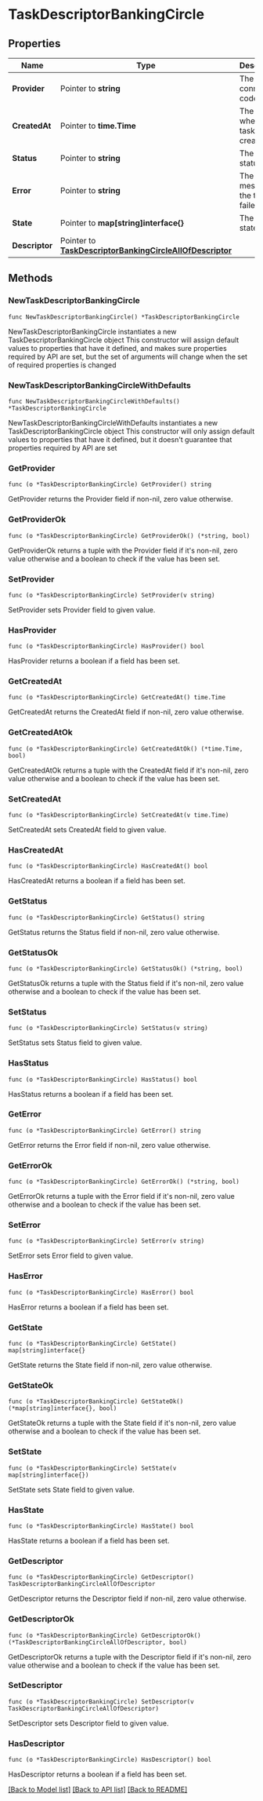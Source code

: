 # TaskDescriptorBankingCircle

## Properties

Name | Type | Description | Notes
------------ | ------------- | ------------- | -------------
**Provider** | Pointer to **string** | The connector code | [optional] 
**CreatedAt** | Pointer to **time.Time** | The date when the task was created | [optional] 
**Status** | Pointer to **string** | The task status | [optional] 
**Error** | Pointer to **string** | The error message if the task failed | [optional] 
**State** | Pointer to **map[string]interface{}** | The task state | [optional] 
**Descriptor** | Pointer to [**TaskDescriptorBankingCircleAllOfDescriptor**](TaskDescriptorBankingCircleAllOfDescriptor.md) |  | [optional] 

## Methods

### NewTaskDescriptorBankingCircle

`func NewTaskDescriptorBankingCircle() *TaskDescriptorBankingCircle`

NewTaskDescriptorBankingCircle instantiates a new TaskDescriptorBankingCircle object
This constructor will assign default values to properties that have it defined,
and makes sure properties required by API are set, but the set of arguments
will change when the set of required properties is changed

### NewTaskDescriptorBankingCircleWithDefaults

`func NewTaskDescriptorBankingCircleWithDefaults() *TaskDescriptorBankingCircle`

NewTaskDescriptorBankingCircleWithDefaults instantiates a new TaskDescriptorBankingCircle object
This constructor will only assign default values to properties that have it defined,
but it doesn't guarantee that properties required by API are set

### GetProvider

`func (o *TaskDescriptorBankingCircle) GetProvider() string`

GetProvider returns the Provider field if non-nil, zero value otherwise.

### GetProviderOk

`func (o *TaskDescriptorBankingCircle) GetProviderOk() (*string, bool)`

GetProviderOk returns a tuple with the Provider field if it's non-nil, zero value otherwise
and a boolean to check if the value has been set.

### SetProvider

`func (o *TaskDescriptorBankingCircle) SetProvider(v string)`

SetProvider sets Provider field to given value.

### HasProvider

`func (o *TaskDescriptorBankingCircle) HasProvider() bool`

HasProvider returns a boolean if a field has been set.

### GetCreatedAt

`func (o *TaskDescriptorBankingCircle) GetCreatedAt() time.Time`

GetCreatedAt returns the CreatedAt field if non-nil, zero value otherwise.

### GetCreatedAtOk

`func (o *TaskDescriptorBankingCircle) GetCreatedAtOk() (*time.Time, bool)`

GetCreatedAtOk returns a tuple with the CreatedAt field if it's non-nil, zero value otherwise
and a boolean to check if the value has been set.

### SetCreatedAt

`func (o *TaskDescriptorBankingCircle) SetCreatedAt(v time.Time)`

SetCreatedAt sets CreatedAt field to given value.

### HasCreatedAt

`func (o *TaskDescriptorBankingCircle) HasCreatedAt() bool`

HasCreatedAt returns a boolean if a field has been set.

### GetStatus

`func (o *TaskDescriptorBankingCircle) GetStatus() string`

GetStatus returns the Status field if non-nil, zero value otherwise.

### GetStatusOk

`func (o *TaskDescriptorBankingCircle) GetStatusOk() (*string, bool)`

GetStatusOk returns a tuple with the Status field if it's non-nil, zero value otherwise
and a boolean to check if the value has been set.

### SetStatus

`func (o *TaskDescriptorBankingCircle) SetStatus(v string)`

SetStatus sets Status field to given value.

### HasStatus

`func (o *TaskDescriptorBankingCircle) HasStatus() bool`

HasStatus returns a boolean if a field has been set.

### GetError

`func (o *TaskDescriptorBankingCircle) GetError() string`

GetError returns the Error field if non-nil, zero value otherwise.

### GetErrorOk

`func (o *TaskDescriptorBankingCircle) GetErrorOk() (*string, bool)`

GetErrorOk returns a tuple with the Error field if it's non-nil, zero value otherwise
and a boolean to check if the value has been set.

### SetError

`func (o *TaskDescriptorBankingCircle) SetError(v string)`

SetError sets Error field to given value.

### HasError

`func (o *TaskDescriptorBankingCircle) HasError() bool`

HasError returns a boolean if a field has been set.

### GetState

`func (o *TaskDescriptorBankingCircle) GetState() map[string]interface{}`

GetState returns the State field if non-nil, zero value otherwise.

### GetStateOk

`func (o *TaskDescriptorBankingCircle) GetStateOk() (*map[string]interface{}, bool)`

GetStateOk returns a tuple with the State field if it's non-nil, zero value otherwise
and a boolean to check if the value has been set.

### SetState

`func (o *TaskDescriptorBankingCircle) SetState(v map[string]interface{})`

SetState sets State field to given value.

### HasState

`func (o *TaskDescriptorBankingCircle) HasState() bool`

HasState returns a boolean if a field has been set.

### GetDescriptor

`func (o *TaskDescriptorBankingCircle) GetDescriptor() TaskDescriptorBankingCircleAllOfDescriptor`

GetDescriptor returns the Descriptor field if non-nil, zero value otherwise.

### GetDescriptorOk

`func (o *TaskDescriptorBankingCircle) GetDescriptorOk() (*TaskDescriptorBankingCircleAllOfDescriptor, bool)`

GetDescriptorOk returns a tuple with the Descriptor field if it's non-nil, zero value otherwise
and a boolean to check if the value has been set.

### SetDescriptor

`func (o *TaskDescriptorBankingCircle) SetDescriptor(v TaskDescriptorBankingCircleAllOfDescriptor)`

SetDescriptor sets Descriptor field to given value.

### HasDescriptor

`func (o *TaskDescriptorBankingCircle) HasDescriptor() bool`

HasDescriptor returns a boolean if a field has been set.


[[Back to Model list]](../README.md#documentation-for-models) [[Back to API list]](../README.md#documentation-for-api-endpoints) [[Back to README]](../README.md)


